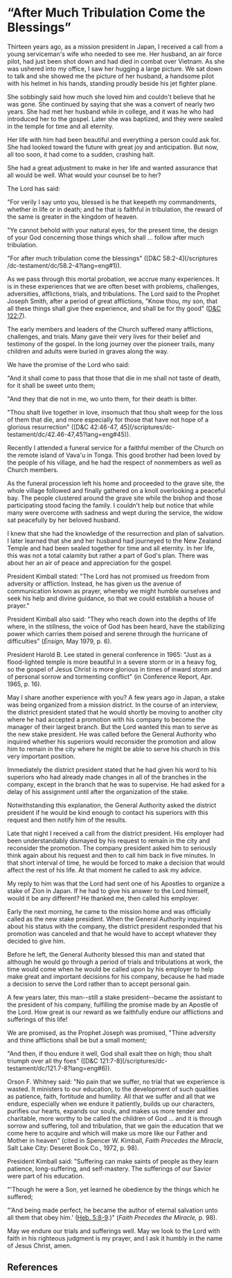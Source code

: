# “After Much Tribulation Come the Blessings”

Thirteen years ago, as a mission president in Japan, I received a call from a
young serviceman's wife who needed to see me. Her husband, an air force pilot,
had just been shot down and had died in combat over Vietnam. As she was
ushered into my office, I saw her hugging a large picture. We sat down to talk
and she showed me the picture of her husband, a handsome pilot with his helmet
in his hands, standing proudly beside his jet fighter plane.

She sobbingly said how much she loved him and couldn't believe that he was
gone. She continued by saying that she was a convert of nearly two years. She
had met her husband while in college, and it was he who had introduced her to
the gospel. Later she was baptized, and they were sealed in the temple for
time and all eternity.

Her life with him had been beautiful and everything a person could ask for.
She had looked toward the future with great joy and anticipation. But now, all
too soon, it had come to a sudden, crashing halt.

She had a great adjustment to make in her life and wanted assurance that all
would be well. What would your counsel be to her?

The Lord has said:

"For verily I say unto you, blessed is he that keepeth my commandments,
whether in life or in death; and he that is faithful in tribulation, the
reward of the same is greater in the kingdom of heaven.

"Ye cannot behold with your natural eyes, for the present time, the design of
your God concerning those things which shall ... follow after much tribulation.

"For after much tribulation come the blessings" ([D&amp;C 58:2-4](/scriptures
/dc-testament/dc/58.2-4?lang=eng#1)).

As we pass through this mortal probation, we accrue many experiences. It is in
these experiences that we are often beset with problems, challenges,
adversities, afflictions, trials, and tribulations. The Lord said to the
Prophet Joseph Smith, after a period of great afflictions, "Know thou, my son,
that all these things shall give thee experience, and shall be for thy good"
([D&amp;C 122:7](/scriptures/dc-testament/dc/122.7?lang=eng#6)).

The early members and leaders of the Church suffered many afflictions,
challenges, and trials. Many gave their very lives for their belief and
testimony of the gospel. In the long journey over the pioneer trails, many
children and adults were buried in graves along the way.

We have the promise of the Lord who said:

"And it shall come to pass that those that die in me shall not taste of death,
for it shall be sweet unto them;

"And they that die not in me, wo unto them, for their death is bitter.

"Thou shalt live together in love, insomuch that thou shalt weep for the loss
of them that die, and more especially for those that have not hope of a
glorious resurrection" ([D&amp;C 42:46-47, 45](/scriptures/dc-
testament/dc/42.46-47,45?lang=eng#45)).

Recently I attended a funeral service for a faithful member of the Church on
the remote island of Vava'u in Tonga. This good brother had been loved by the
people of his village, and he had the respect of nonmembers as well as Church
members.

As the funeral procession left his home and proceeded to the grave site, the
whole village followed and finally gathered on a knoll overlooking a peaceful
bay. The people clustered around the grave site while the bishop and those
participating stood facing the family. I couldn't help but notice that while
many were overcome with sadness and wept during the service, the widow sat
peacefully by her beloved husband.

I knew that she had the knowledge of the resurrection and plan of salvation. I
later learned that she and her husband had journeyed to the New Zealand Temple
and had been sealed together for time and all eternity. In her life, this was
not a total calamity but rather a part of God's plan. There was about her an
air of peace and appreciation for the gospel.

President Kimball stated: "The Lord has not promised us freedom from adversity
or affliction. Instead, he has given us the avenue of communication known as
prayer, whereby we might humble ourselves and seek his help and divine
guidance, so that we could establish a house of prayer."

President Kimball also said: "They who reach down into the depths of life
where, in the stillness, the voice of God has been heard, have the stabilizing
power which carries them poised and serene through the hurricane of
difficulties" (_Ensign,_ May 1979, p. 6).

President Harold B. Lee stated in general conference in 1965: "Just as a
flood-lighted temple is more beautiful in a severe storm or in a heavy fog, so
the gospel of Jesus Christ is more glorious in times of inward storm and of
personal sorrow and tormenting conflict" (in Conference Report, Apr. 1965, p.
16).

May I share another experience with you? A few years ago in Japan, a stake was
being organized from a mission district. In the course of an interview, the
district president stated that he would shortly be moving to another city
where he had accepted a promotion with his company to become the manager of
their largest branch. But the Lord wanted this man to serve as the new stake
president. He was called before the General Authority who inquired whether his
superiors would reconsider the promotion and allow him to remain in the city
where he might be able to serve his church in this very important position.

Immediately the district president stated that he had given his word to his
superiors who had already made changes in all of the branches in the company,
except in the branch that he was to supervise. He had asked for a delay of his
assignment until after the organization of the stake.

Notwithstanding this explanation, the General Authority asked the district
president if he would be kind enough to contact his superiors with this
request and then notify him of the results.

Late that night I received a call from the district president. His employer
had been understandably dismayed by his request to remain in the city and
reconsider the promotion. The company president asked him to seriously think
again about his request and then to call him back in five minutes. In that
short interval of time, he would be forced to make a decision that would
affect the rest of his life. At that moment he called to ask my advice.

My reply to him was that the Lord had sent one of his Apostles to organize a
stake of Zion in Japan. If he had to give his answer to the Lord himself,
would it be any different? He thanked me, then called his employer.

Early the next morning, he came to the mission home and was officially called
as the new stake president. When the General Authority inquired about his
status with the company, the district president responded that his promotion
was canceled and that he would have to accept whatever they decided to give
him.

Before he left, the General Authority blessed this man and stated that
although he would go through a period of trials and tribulations at work, the
time would come when he would be called upon by his employer to help make
great and important decisions for his company, because he had made a decision
to serve the Lord rather than to accept personal gain.

A few years later, this man--still a stake president--became the assistant to
the president of his company, fulfilling the promise made by an Apostle of the
Lord. How great is our reward as we faithfully endure our afflictions and
sufferings of this life!

We are promised, as the Prophet Joseph was promised, "Thine adversity and
thine afflictions shall be but a small moment;

"And then, if thou endure it well, God shall exalt thee on high; thou shalt
triumph over all thy foes" ([D&amp;C 121:7-8](/scriptures/dc-
testament/dc/121.7-8?lang=eng#6)).

Orson F. Whitney said: "No pain that we suffer, no trial that we experience is
wasted. It ministers to our education, to the development of such qualities as
patience, faith, fortitude and humility. All that we suffer and all that we
endure, especially when we endure it patiently, builds up our characters,
purifies our hearts, expands our souls, and makes us more tender and
charitable, more worthy to be called the children of God ... and it is through
sorrow and suffering, toil and tribulation, that we gain the education that we
come here to acquire and which will make us more like our Father and Mother in
heaven" (cited in Spencer W. Kimball, _Faith Precedes the Miracle,_ Salt Lake
City: Deseret Book Co., 1972, p. 98).

President Kimball said: "Suffering can make saints of people as they learn
patience, long-suffering, and self-mastery. The sufferings of our Savior were
part of his education.

"'Though he were a Son, yet learned he obedience by the things which he
suffered;

"'And being made perfect, he became the author of eternal salvation unto all
them that obey him.' ([Heb. 5:8-9](/scriptures/nt/heb/5.8-9?lang=eng#7).)"
(_Faith Precedes the Miracle,_ p. 98).

May we endure our trials and sufferings well. May we look to the Lord with
faith in his righteous judgment is my prayer, and I ask it humbly in the name
of Jesus Christ, amen.

## References


